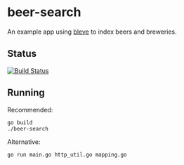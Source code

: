 # beer-search

An example app using [bleve](http://github.com/blevesearch/bleve) to index beers and breweries.

## Status

[![Build Status](https://travis-ci.org/blevesearch/beer-search.svg?branch=master)](https://travis-ci.org/blevesearch/beer-search)

## Running

Recommended:

```
go build
./beer-search
```

Alternative:

```
go run main.go http_util.go mapping.go
```
